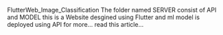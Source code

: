 FlutterWeb_Image_Classification
The folder named SERVER consist of API and MODEL 
this is a Website desgined using Flutter and ml model is deployed using API for more...
read this article...

